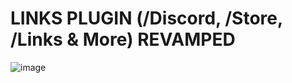 # LINKS PLUGIN (/Discord, /Store, /Links & More) REVAMPED 
![image](https://www.spigotmc.org/attachments/revampedlinksthreaddesing-png.666806/)
